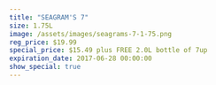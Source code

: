 ```yaml
---
title: "SEAGRAM'S 7"
size: 1.75L
image: /assets/images/seagrams-7-1-75.png
reg_price: $19.99
special_price: $15.49 plus FREE 2.0L bottle of 7up
expiration_date: 2017-06-28 00:00:00
show_special: true
---
```



